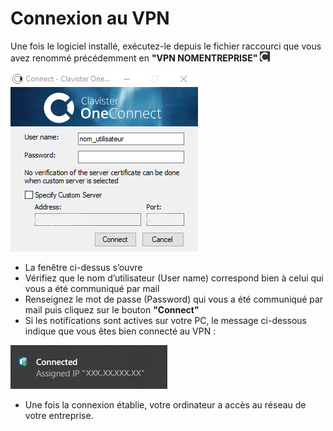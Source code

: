 # Connexion au VPN

Une fois le logiciel installé, exécutez-le depuis le fichier raccourci que vous avez renommé précédemment en **"VPN NOMENTREPRISE"** ![](../../.gitbook/assets/15.png)

![](../../.gitbook/assets/16.png)

* La fenêtre ci-dessus s’ouvre
* Vérifiez que le nom d’utilisateur (User name) correspond bien à celui qui vous a été communiqué par mail
* Renseignez le mot de passe (Password) qui vous a été communiqué par mail puis cliquez sur le bouton **"Connect"**
* Si les notifications sont actives sur votre PC, le message ci-dessous indique que vous êtes bien connecté au VPN :

![](../../.gitbook/assets/17.png)

* Une fois la connexion établie, votre ordinateur a accès au réseau de votre entreprise.
